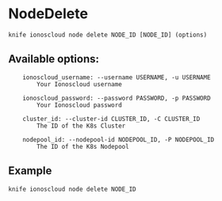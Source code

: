 # NodeDelete



    knife ionoscloud node delete NODE_ID [NODE_ID] (options)


## Available options:

```
    ionoscloud_username: --username USERNAME, -u USERNAME
        Your Ionoscloud username

    ionoscloud_password: --password PASSWORD, -p PASSWORD
        Your Ionoscloud password

    cluster_id: --cluster-id CLUSTER_ID, -C CLUSTER_ID
        The ID of the K8s Cluster

    nodepool_id: --nodepool-id NODEPOOL_ID, -P NODEPOOL_ID
        The ID of the K8s Nodepool

```

## Example

    knife ionoscloud node delete NODE_ID 
